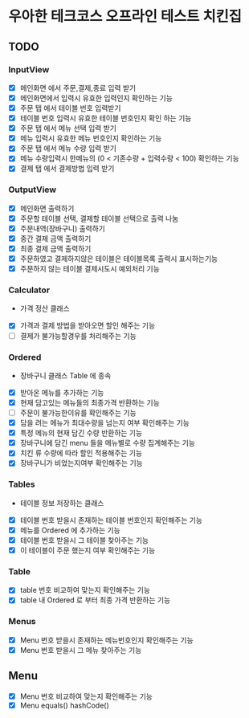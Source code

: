# 우아한 테크코스 오프라인 테스트 치킨집


## TODO

### InputView

- [x] 메인화면 에서 주문,결제,종료 입력 받기
- [x] 메인화면에서 입력시 유효한 입력인지 확인하는 기능
- [x] 주문 탭 에서 테이블 번호 입력받기
- [x] 테이블 번호 입력시 유효한 테이블 번호인지 확인 하는 기능
- [x] 주문 탭 에서 메뉴 선택 입력 받기
- [x] 메뉴 입력시 유효한 메뉴 번호인지 확인하는 기능
- [x] 주문 탭 에서 메뉴 수량 입력 받기
- [x] 메뉴 수량입력시 한메뉴의 (0 < 기존수량 + 입력수량 < 100) 확인하는 기능
- [x] 결제 탭 에서 결제방법 입력 받기

### OutputView

- [x] 메인화면 출력하기
- [x] 주문할 테이블 선택, 결제할 테이블 선택으로 출력 나눔
- [x] 주문내역(장바구니) 출력하기
- [x] 중간 결제 금액 출력하기
- [x] 최종 결제 금액 출력하기
- [x] 주문하였고 결제하지않은 테이블은 테이블목록 출력시 표시하는기능
- [x] 주문하지 않는 테이블 결제시도시 예외처리 기능

### Calculator 

- 가격 정산 클래스 

- [x] 가격과 결제 방법을 받아오면 할인 해주는 기능
- [ ] 결제가 불가능할경우를 처리해주는 기능

### Ordered

- 장바구니 클래스 Table 에 종속

- [x] 받아온 메뉴를 추가하는 기능
- [x] 현재 담고있는 메뉴들의 최종가격 반환하는 기능
- [ ] 주문이 불가능한이유를 확인해주는 기능
- [x] 담을 려는 메뉴가 최대수량을 넘는지 여부 확인해주는 기능
- [x] 특정 메뉴의 현재 담긴 수량 반환하는 기능
- [x] 장바구니에 담긴 menu 들을 메뉴별로 수량 집계해주는 기능
- [x] 치킨 류 수량에 따라 할인 적용해주는 기능
- [x] 장바구니가 비었는지여부 확인해주는 기능

### Tables

- 테이블 정보 저장하는 클래스
- [x] 테이블 번호 받을시 존재하는 테이블 번호인지 확인해주는 기능
- [x] 메뉴를 Ordered 에 추가하는 기능
- [x] 테이블 번호 받을시 그 테이블 찾아주는 기능
- [x] 이 테이블이 주문 했는지 여부 확인해주는 기능

### Table

- [x] table 번호 비교하여 맞는지 확인해주는 기능
- [x] table 내 Ordered 로 부터 최종 가격 반환하는 기능

### Menus

- [x] Menu 번호 받을시 존재하는 메뉴번호인지 확인해주는 기능
- [x] Menu 번호 받을시 그 메뉴 찾아주는 기능

## Menu

- [x] Menu 번호 비교하여 맞는지 확인해주는 기능
- [x] Menu equals() hashCode()